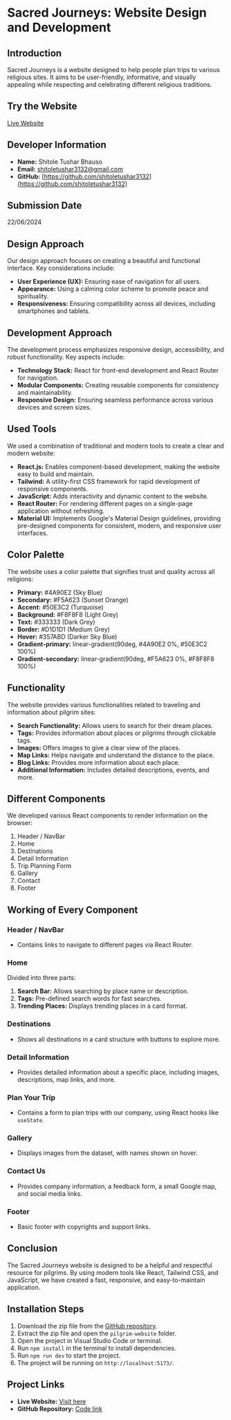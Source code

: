 # Sacred Journeys: Website Design and Development

## Introduction
Sacred Journeys is a website designed to help people plan trips to various religious sites. It aims to be user-friendly, informative, and visually appealing while respecting and celebrating different religious traditions.

## Try the Website
[Live Website](https://pilgrim-journey.onrender.com/)

## Developer Information
- **Name:** Shitole Tushar Bhauso
- **Email:** shitoletushar3132@gmail.com
- **GitHub:** [https://github.com/shitoletushar3132](https://github.com/shitoletushar3132)

## Submission Date
22/06/2024

## Design Approach
Our design approach focuses on creating a beautiful and functional interface. Key considerations include:
- **User Experience (UX):** Ensuring ease of navigation for all users.
- **Appearance:** Using a calming color scheme to promote peace and spirituality.
- **Responsiveness:** Ensuring compatibility across all devices, including smartphones and tablets.

## Development Approach
The development process emphasizes responsive design, accessibility, and robust functionality. Key aspects include:
- **Technology Stack:** React for front-end development and React Router for navigation.
- **Modular Components:** Creating reusable components for consistency and maintainability.
- **Responsive Design:** Ensuring seamless performance across various devices and screen sizes.

## Used Tools
We used a combination of traditional and modern tools to create a clear and modern website:
- **React.js:** Enables component-based development, making the website easy to build and maintain.
- **Tailwind:** A utility-first CSS framework for rapid development of responsive components.
- **JavaScript:** Adds interactivity and dynamic content to the website.
- **React Router:** For rendering different pages on a single-page application without refreshing.
- **Material UI:** Implements Google's Material Design guidelines, providing pre-designed components for consistent, modern, and responsive user interfaces.

## Color Palette
The website uses a color palette that signifies trust and quality across all religions:
- **Primary:** #4A90E2 (Sky Blue)
- **Secondary:** #F5A623 (Sunset Orange)
- **Accent:** #50E3C2 (Turquoise)
- **Background:** #F8F8F8 (Light Grey)
- **Text:** #333333 (Dark Grey)
- **Border:** #D1D1D1 (Medium Grey)
- **Hover:** #357ABD (Darker Sky Blue)
- **Gradient-primary:** linear-gradient(90deg, #4A90E2 0%, #50E3C2 100%)
- **Gradient-secondary:** linear-gradient(90deg, #F5A623 0%, #F8F8F8 100%)

## Functionality
The website provides various functionalities related to traveling and information about pilgrim sites:
- **Search Functionality:** Allows users to search for their dream places.
- **Tags:** Provides information about places or pilgrims through clickable tags.
- **Images:** Offers images to give a clear view of the places.
- **Map Links:** Helps navigate and understand the distance to the place.
- **Blog Links:** Provides more information about each place.
- **Additional Information:** Includes detailed descriptions, events, and more.

## Different Components
We developed various React components to render information on the browser:
1. Header / NavBar
2. Home
3. Destinations
4. Detail Information
5. Trip Planning Form
6. Gallery
7. Contact
8. Footer

## Working of Every Component
### Header / NavBar
- Contains links to navigate to different pages via React Router.

### Home
Divided into three parts:
1. **Search Bar:** Allows searching by place name or description.
2. **Tags:** Pre-defined search words for fast searches.
3. **Trending Places:** Displays trending places in a card format.

### Destinations
- Shows all destinations in a card structure with buttons to explore more.

### Detail Information
- Provides detailed information about a specific place, including images, descriptions, map links, and more.

### Plan Your Trip
- Contains a form to plan trips with our company, using React hooks like `useState`.

### Gallery
- Displays images from the dataset, with names shown on hover.

### Contact Us
- Provides company information, a feedback form, a small Google map, and social media links.

### Footer
- Basic footer with copyrights and support links.

## Conclusion
The Sacred Journeys website is designed to be a helpful and respectful resource for pilgrims. By using modern tools like React, Tailwind CSS, and JavaScript, we have created a fast, responsive, and easy-to-maintain application.

## Installation Steps
1. Download the zip file from the [GitHub repository](https://github.com/shitoletushar3132/MERN_PROJECTS/tree/main/pilgrim-website).
2. Extract the zip file and open the `pilgrim-website` folder.
3. Open the project in Visual Studio Code or terminal.
4. Run `npm install` in the terminal to install dependencies.
5. Run `npm run dev` to start the project.
6. The project will be running on `http://localhost:5173/`.

## Project Links
- **Live Website:** [Visit here](https://pilgrim-journey.onrender.com/)
- **GitHub Repository:** [Code link](https://github.com/shitoletushar3132/MERN_PROJECTS/tree/main/pilgrim-website)
